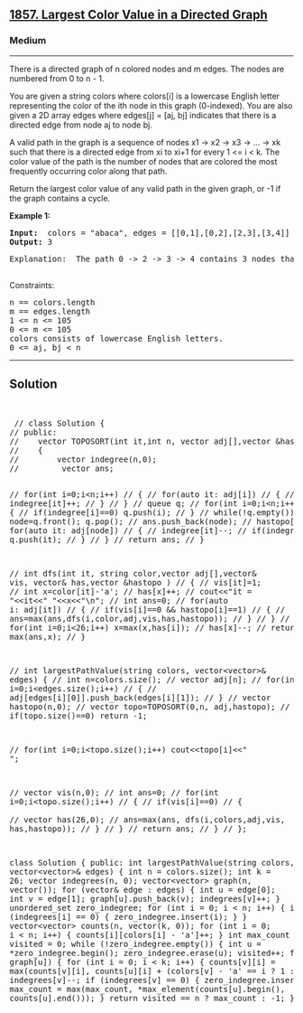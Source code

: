 
<h2><a href="https://leetcode.com/problems/largest-color-value-in-a-directed-graph/description/">1857. Largest Color Value in a Directed Graph</a></h2>
<h3>Medium</h3>
<hr>
<div><p>
There is a directed graph of n colored nodes and m edges. The nodes are numbered from 0 to n - 1.

You are given a string colors where colors[i] is a lowercase English letter representing the color of the ith node in this graph (0-indexed). You are also given a 2D array edges where edges[j] = [aj, bj] indicates that there is a directed edge from node aj to node bj.

A valid path in the graph is a sequence of nodes x1 -> x2 -> x3 -> ... -> xk such that there is a directed edge from xi to xi+1 for every 1 <= i < k. The color value of the path is the number of nodes that are colored the most frequently occurring color along that path.

Return the largest color value of any valid path in the given graph, or -1 if the graph contains a cycle.
</p>


<p><strong>Example 1:</strong></p>
<pre><strong>Input:</strong>  colors = "abaca", edges = [[0,1],[0,2],[2,3],[3,4]]
<strong>Output:</strong> 3
</pre>
<pre>
Explanation:  The path 0 -> 2 -> 3 -> 4 contains 3 nodes that are colored "a" (red in the above image).
  </pre>
  

Constraints:
<pre>
n == colors.length
m == edges.length
1 <= n <= 105
0 <= m <= 105
colors consists of lowercase English letters.
0 <= aj, bj < n
</pre>
<hr>
 <h2><strong><b>Solution</b></strong></h2>
 <br>
 <pre>
 // class Solution {
// public:
//    vector<int> TOPOSORT(int it,int n, vector<int> adj[],vector<int> &hastopo )
//    {
//        vector<int> indegree(n,0);
//         vector<int> ans;

//        for(int i=0;i<n;i++)
//        {
//            for(auto it: adj[i])
//            {
//                indegree[it]++;
//            }
//        }
//        queue<int> q;
//        for(int i=0;i<n;i++)
//        {
//            if(indegree[i]==0) q.push(i);
//        }
//        while(!q.empty())
//        {
//            int node=q.front(); q.pop();
//            ans.push_back(node);
//            hastopo[node]=1;
//            for(auto it: adj[node])
//            {
//               indegree[it]--;
//               if(indegree[it]==0) q.push(it);
//            }
//        }
//        return ans;
//    }


//    int dfs(int it, string color,vector<int> adj[],vector<int>& vis, vector<int>& has,vector<int> &hastopo )
//    {
//        vis[it]=1;
//        int x=color[it]-'a';
//        has[x]++;
//        cout<<"it = "<<it<<" "<<x<<"\n";
//       int ans=0;
//        for(auto i: adj[it])
//        {
//            if(vis[i]==0 && hastopo[i]==1)
//            {
//               ans=max(ans,dfs(i,color,adj,vis,has,hastopo));
//            }
//        }
//        x=0;
//        for(int i=0;i<26;i++) x=max(x,has[i]);
//        has[x]--;
//        return max(ans,x);
//    }
    


//     int largestPathValue(string colors, vector<vector<int>>& edges) {
//         int n=colors.size();
//         vector<int> adj[n];
//         for(int i=0;i<edges.size();i++)
//         {
//             adj[edges[i][0]].push_back(edges[i][1]);
//         }
//         vector<int> hastopo(n,0);
//         vector<int> topo=TOPOSORT(0,n, adj,hastopo);
//         if(topo.size()==0) return -1;
         
//         for(int i=0;i<topo.size();i++) cout<<topo[i]<<" ";  

//         vector<int> vis(n,0); 
//         int ans=0;
//         for(int i=0;i<topo.size();i++)
//         {
//             if(vis[i]==0)
//             {    
//                 vector<int> has(26,0);
//                 ans=max(ans, dfs(i,colors,adj,vis, has,hastopo));
//             }
//         }
//         return ans;
//     }
// };

class Solution {
public:
    int largestPathValue(string colors, vector<vector<int>>& edges) {
        int n = colors.size();
        int k = 26;
        vector<int> indegrees(n, 0);
        vector<vector<int>> graph(n, vector<int>());
        for (vector<int>& edge : edges) {
            int u = edge[0];
            int v = edge[1];
            graph[u].push_back(v);
            indegrees[v]++;
        }
        unordered_set<int> zero_indegree;
        for (int i = 0; i < n; i++) {
            if (indegrees[i] == 0) {
                zero_indegree.insert(i);
            }
        }
        vector<vector<int>> counts(n, vector<int>(k, 0));
        for (int i = 0; i < n; i++) {
            counts[i][colors[i] - 'a']++;
        }
        int max_count = 0;
        int visited = 0;
        while (!zero_indegree.empty()) {
            int u = *zero_indegree.begin();
            zero_indegree.erase(u);
            visited++;
            for (int v : graph[u]) {
                for (int i = 0; i < k; i++) {
                    counts[v][i] = max(counts[v][i], counts[u][i] + (colors[v] - 'a' == i ? 1 : 0));
                }
                indegrees[v]--;
                if (indegrees[v] == 0) {
                    zero_indegree.insert(v);
                }
            }
            max_count = max(max_count, *max_element(counts[u].begin(), counts[u].end()));
        }
        return visited == n ? max_count : -1;
    }
};
 </pre>

